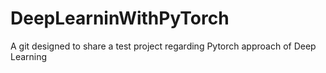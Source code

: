 # DeepLearninWithPyTorch
A git designed to share a test project regarding Pytorch approach of Deep Learning
